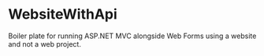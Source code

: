 WebsiteWithApi
==============

Boiler plate for running ASP.NET MVC alongside Web Forms using a website and not a web project.

